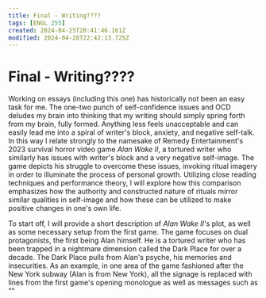 ```yaml
---
title: Final - Writing????
tags: [ENGL 255]
created: 2024-04-25T20:41:46.161Z
modified: 2024-04-28T22:42:13.725Z
---
```


# Final - Writing????

Working on essays (including this one) has historically not been an easy task for me. The one-two punch of self-confidence issues and OCD deludes my brain into thinking that my writing should simply spring forth from my brain, fully formed. Anything less feels unacceptable and can easily lead me into a spiral of writer's block, anxiety, and negative self-talk. In this way I relate strongly to the namesake of Remedy Entertainment's 2023 survival horror video game *Alan Wake II*, a tortured writer who similarly has issues with writer's block and a very negative self-image. The game depicts his struggle to overcome these issues, invoking ritual imagery in order to illuminate the process of personal growth. Utilizing close reading techniques and performance theory, I will explore how this comparison emphasizes how the authority and constructed nature of rituals mirror similar qualities in self-image and how these can be utilized to make positive changes in one's own life.

To start off, I will provide a short description of *Alan Wake II*'s plot, as well as some necessary setup from the first game. The game focuses on dual protagonists, the first being Alan himself. He is a tortured writer who has been trapped in a nightmare dimension called the Dark Place for over a decade. The Dark Place pulls from Alan's psyche, his memories and insecurities. As an example, in one area of the game fashioned after the New York subway (Alan is from New York), all the signage is replaced with lines from the first game's opening monologue as well as messages such as ""
